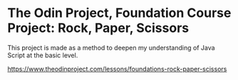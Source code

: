 # The Odin Project, Foundation Course Project: Rock, Paper, Scissors

This project is made as a method to deepen my understanding of Java Script at the basic level.

https://www.theodinproject.com/lessons/foundations-rock-paper-scissors
